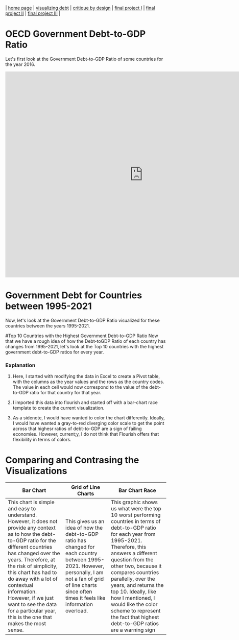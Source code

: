 | [home page](https://cmustudent.github.io/tswd-portfolio-templates/) | [visualizing debt](visualizing-government-debt) | [critique by design](critique-by-design) | [final project I](final-project-part-one) | [final project II](final-project-part-two) | [final project III](final-project-part-three) |

# OECD Government Debt-to-GDP Ratio
Let's first look at the Government Debt-to-GDP Ratio of some countries for the year 2016. 
<iframe src="https://data.oecd.org/chart/7bbs" width="860" height="645" style="border: 0" mozallowfullscreen="true" webkitallowfullscreen="true" allowfullscreen="true"><a href="https://data.oecd.org/chart/7bbs" target="_blank">OECD Chart: General government debt, Total, % of GDP, Annual, 2016</a></iframe>

# Government Debt for Countries between 1995-2021
Now, let's look at the Government Debt-to-GDP Ratio visualized for these countries between the years 1995-2021. 

<div class="flourish-embed flourish-chart" data-src="visualisation/14970508"><script src="https://public.flourish.studio/resources/embed.js"></script></div>

#Top 10 Countries with the Highest Government Debt-to-GDP Ratio
Now that we have a rough idea of how the Debt-toGDP Ratio of each country has changes from 1995-2021, let's look at the Top 10 countries with the highest government debt-to-GDP ratios for every year. 

<div class="flourish-embed flourish-bar-chart-race" data-src="visualisation/14973063"><script src="https://public.flourish.studio/resources/embed.js"></script></div>

### Explanation
1. Here, I started with modifying the data in Excel to create a Pivot table, with the columns as the year values and the rows as the country codes. The value in each cell would now correspond to the value of the debt-to-GDP ratio for that country for that year.

2. I imported this data into flourish and started off with a bar-chart race template to create the current visualization.

3. As a sidenote, I would have wanted to color the chart differently. Ideally, I would have wanted a gray-to-red diverging color scale to get the point across that highesr ratios of debt-to-GDP are a sign of failing economies. However, current;y, I do not think that Flourish offers that flexibility in terms of colors.

# Comparing and Contrasing the Visualizations

| Bar Chart | Grid of Line Charts | Bar Chart Race |
| ------------- | ------------- |------------- | 
| This chart is simple and easy to understand. However, it does not provide any context as to how the  debt-to-GDP ratio for the different countries has changed over the years. Therefore, at the risk of simplicity, this chart has had to do away with a lot of contextual information. However, if we just want to see the data for a particular year, this is the one that makes the most sense. | This gives us an idea of how the debt-to-GDP ratio has changed for each country between 1995-2021. However, personally, I am not a fan of grid of line charts since often times it feels like information overload.| This graphic shows us what were the top 10 worst performing countries in terms of debt-to-GDP ratio for each year from 1995-2021. Therefore, this answers a different question from the other two, because it compares countries parallelly, over the years, and returns the top 10. Ideally, like how I mentioned, I would like the color scheme to represent the fact that highest debt-to-GDP ratios are a warning sign   | 

